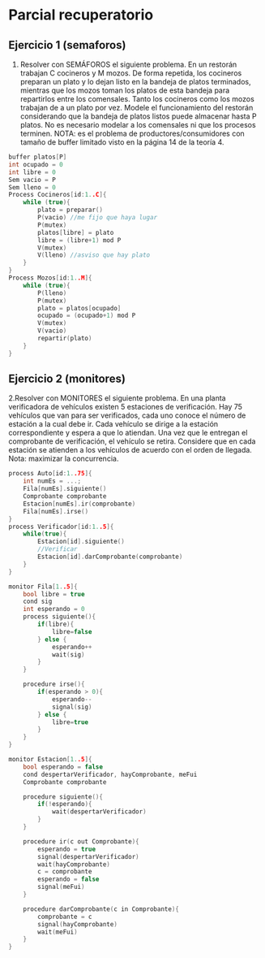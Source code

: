 # Parcial recuperatorio
## Ejercicio 1 (semaforos)
1. Resolver con SEMÁFOROS el siguiente problema. En un restorán trabajan C cocineros y M mozos. De
forma repetida, los cocineros preparan un plato y lo dejan listo en la bandeja de platos terminados, mientras
que los mozos toman los platos de esta bandeja para repartirlos entre los comensales. Tanto los cocineros
como los mozos trabajan de a un plato por vez. Modele el funcionamiento del restorán considerando que la
bandeja de platos listos puede almacenar hasta P platos. No es necesario modelar a los comensales ni que
los procesos terminen.
NOTA: es el problema de productores/consumidores con tamaño de buffer limitado visto en la página 14
de la teoría 4.
```cpp
buffer platos[P]
int ocupado = 0
int libre = 0
Sem vacio = P
Sem lleno = 0
Process Cocineros[id:1..C]{
    while (true){
        plato = preparar()
        P(vacio) //me fijo que haya lugar
        P(mutex)
        platos[libre] = plato
        libre = (libre+1) mod P
        V(mutex)
        V(lleno) //asviso que hay plato
    }
}
Process Mozos[id:1..M]{
    while (true){
        P(lleno)
        P(mutex)
        plato = platos[ocupado]
        ocupado = (ocupado+1) mod P
        V(mutex)
        V(vacio)
        repartir(plato)
    }
}
```
## Ejercicio 2 (monitores)
2.Resolver con MONITORES el siguiente problema. En una planta verificadora de vehículos existen 5
estaciones de verificación. Hay 75 vehículos que van para ser verificados, cada uno conoce el número de
estación a la cual debe ir. Cada vehículo se dirige a la estación correspondiente y espera a que lo atiendan.
Una vez que le entregan el comprobante de verificación, el vehículo se retira. Considere que en cada estación
se atienden a los vehículos de acuerdo con el orden de llegada. Nota: maximizar la concurrencia.
```cpp
process Auto[id:1..75]{
    int numEs = ...;
    Fila[numEs].siguiente()
    Comprobante comprobante 
    Estacion[numEs].ir(comprobante)
    Fila[numEs].irse()
}
process Verificador[id:1..5]{
    while(true){
        Estacion[id].siguiente()
        //Verificar
        Estacion[id].darComprobante(comprobante)
    }
}

monitor Fila[1..5]{
    bool libre = true
    cond sig
    int esperando = 0
    process siguiente(){
        if(libre){
            libre=false
        } else {
            esperando++
            wait(sig)
        }
    }

    procedure irse(){
        if(esperando > 0){
            esperando--
            signal(sig)
        } else {
            libre=true
        }
    }
}

monitor Estacion[1..5]{
    bool esperando = false
    cond despertarVerificador, hayComprobante, meFui
    Comprobante comprobante 

    procedure siguiente(){
        if(!esperando){
            wait(despertarVerificador)
        }
    }

    procedure ir(c out Comprobante){
        esperando = true
        signal(despertarVerificador)
        wait(hayComprobante)
        c = comprobante
        esperando = false
        signal(meFui)
    }

    procedure darComprobante(c in Comprobante){
        comprobante = c
        signal(hayComprobante)
        wait(meFui)
    }
}
```
